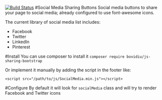 [![Build Status](https://travis-ci.org/bovidiu/js-sharing-buttons.svg?branch=v1.4-dev)](https://travis-ci.org/bovidiu/js-sharing-buttons)
#Social Media Sharing Buttons
Social media buttons to share your page to social media; already configured to use font-awesome icons.

The current library of social media list includes:
* Facebook
* Twitter
* LinkedIn
* Pinterest

#Install
You can use composer to install it `composer require bovidiu/js-sharing-bootstrap` 

Or implement it manually by adding the script in the footer like:

```$xslt                                    
<script src="/path/to/js/SocialMedia.min.js"></script>
```


#Configure
By default it will look for `socialMedia` class and will try to render Facebook and Twitter icons


